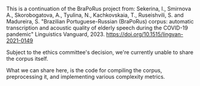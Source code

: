 This is a continuation of the BraPoRus project from: Sekerina, I., Smirnova A., Skorobogatova, A., Tyulina, N., Kachkovskaia, T., Ruseishvili, S. and Madureira, S. "Brazilian Portuguese-Russian (BraPoRus) corpus: automatic transcription and acoustic quality of elderly speech during the COVID-19 pandemic" Linguistics Vanguard, 2023. https://doi.org/10.1515/lingvan-2021-0149

Subject to the ethics committee's decision, we're currently unable to share the corpus itself. 

What we can share here, is the code for compiling the corpus, preprocessing it, and implementing various complexity metrics. 


